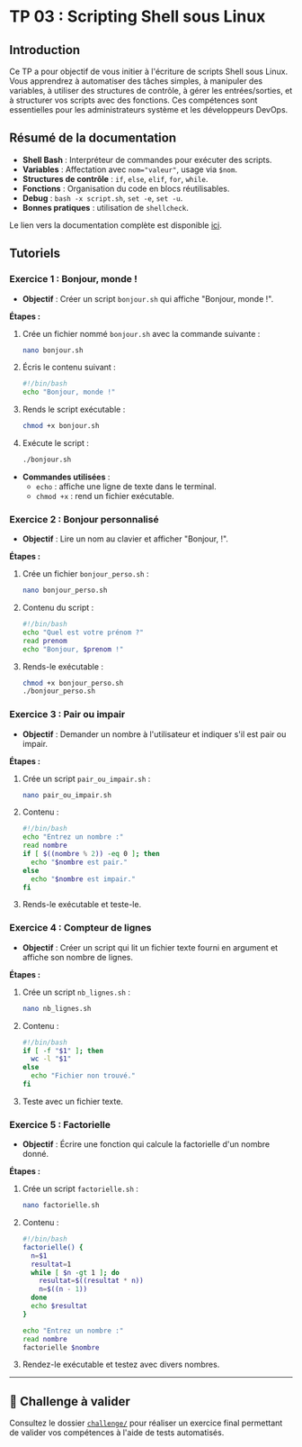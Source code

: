 # TP 03 : Scripting Shell sous Linux

## Introduction

Ce TP a pour objectif de vous initier à l'écriture de scripts Shell sous Linux.
Vous apprendrez à automatiser des tâches simples, à manipuler des variables, à
utiliser des structures de contrôle, à gérer les entrées/sorties, et à
structurer vos scripts avec des fonctions. Ces compétences sont essentielles
pour les administrateurs système et les développeurs DevOps.

## Résumé de la documentation

- **Shell Bash** : Interpréteur de commandes pour exécuter des scripts.
- **Variables** : Affectation avec `nom="valeur"`, usage via `$nom`.
- **Structures de contrôle** : `if`, `else`, `elif`, `for`, `while`.
- **Fonctions** : Organisation du code en blocs réutilisables.
- **Debug** : `bash -x script.sh`, `set -e`, `set -u`.
- **Bonnes pratiques** : utilisation de `shellcheck`.

Le lien vers la documentation complète est disponible
[ici](https://blog.stephane-robert.info/docs/admin-serveurs/linux/script-shell/).

## Tutoriels

### Exercice 1 : Bonjour, monde !

- **Objectif** : Créer un script `bonjour.sh` qui affiche "Bonjour, monde !".

**Étapes :**

1. Crée un fichier nommé `bonjour.sh` avec la commande suivante :

   ```bash
   nano bonjour.sh
   ```

2. Écris le contenu suivant :

   ```bash
   #!/bin/bash
   echo "Bonjour, monde !"
   ```

3. Rends le script exécutable :

   ```bash
   chmod +x bonjour.sh
   ```

4. Exécute le script :

   ```bash
   ./bonjour.sh
   ```

- **Commandes utilisées** :
  - `echo` : affiche une ligne de texte dans le terminal.
  - `chmod +x` : rend un fichier exécutable.

### Exercice 2 : Bonjour personnalisé

- **Objectif** : Lire un nom au clavier et afficher "Bonjour, <nom> !".

**Étapes :**

1. Crée un fichier `bonjour_perso.sh` :

   ```bash
   nano bonjour_perso.sh
   ```

2. Contenu du script :

   ```bash
   #!/bin/bash
   echo "Quel est votre prénom ?"
   read prenom
   echo "Bonjour, $prenom !"
   ```

3. Rends-le exécutable :

   ```bash
   chmod +x bonjour_perso.sh
   ./bonjour_perso.sh
   ```

### Exercice 3 : Pair ou impair

- **Objectif** : Demander un nombre à l'utilisateur et indiquer s'il est pair ou impair.

**Étapes :**

1. Crée un script `pair_ou_impair.sh` :

   ```bash
   nano pair_ou_impair.sh
   ```

2. Contenu :

   ```bash
   #!/bin/bash
   echo "Entrez un nombre :"
   read nombre
   if [ $((nombre % 2)) -eq 0 ]; then
     echo "$nombre est pair."
   else
     echo "$nombre est impair."
   fi
   ```

3. Rends-le exécutable et teste-le.

### Exercice 4 : Compteur de lignes

- **Objectif** : Créer un script qui lit un fichier texte fourni en argument et affiche son nombre de lignes.

**Étapes :**

1. Crée un script `nb_lignes.sh` :

   ```bash
   nano nb_lignes.sh
   ```

2. Contenu :

   ```bash
   #!/bin/bash
   if [ -f "$1" ]; then
     wc -l "$1"
   else
     echo "Fichier non trouvé."
   fi
   ```

3. Teste avec un fichier texte.

### Exercice 5 : Factorielle

- **Objectif** : Écrire une fonction qui calcule la factorielle d'un nombre donné.

**Étapes :**

1. Crée un script `factorielle.sh` :

   ```bash
   nano factorielle.sh
   ```

2. Contenu :

   ```bash
   #!/bin/bash
   factorielle() {
     n=$1
     resultat=1
     while [ $n -gt 1 ]; do
       resultat=$((resultat * n))
       n=$((n - 1))
     done
     echo $resultat
   }

   echo "Entrez un nombre :"
   read nombre
   factorielle $nombre
   ```

3. Rendez-le exécutable et testez avec divers nombres.

---

## 🏁 Challenge à valider

Consultez le dossier [`challenge/`](./challenge/) pour réaliser un exercice
final permettant de valider vos compétences à l'aide de tests automatisés.
